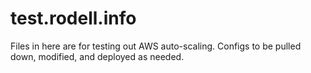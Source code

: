 # test.rodell.info

Files in here are for testing out AWS auto-scaling. Configs to be pulled down, modified, and deployed as needed.
